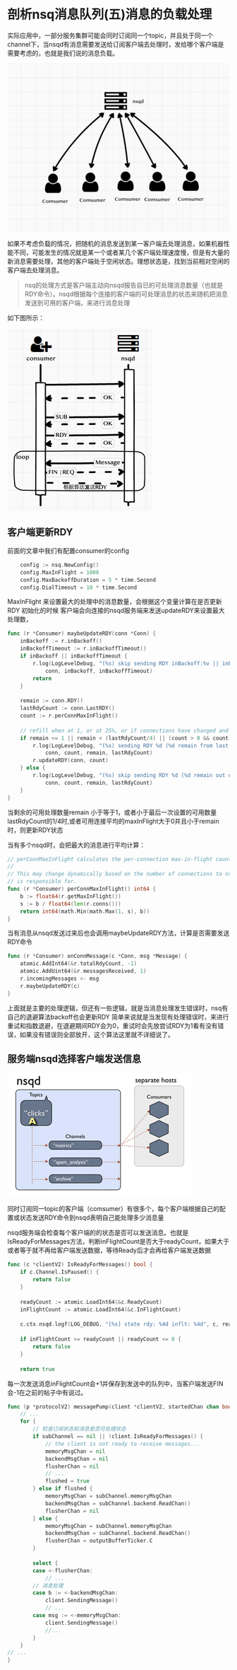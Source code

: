 # 剖析nsq消息队列(五)消息的负载处理

实际应用中，一部分服务集群可能会同时订阅同一个topic，并且处于同一个channel下，当nsqd有消息需要发送给订阅客户端去处理时，发给哪个客户端是需要考虑的，也就是我们说的消息负载。

![](../assets/cccbc30c2792b5793ca6397792dbc2a5_1.png)

如果不考虑负载的情况，把随机的消息发送到某一客户端去处理消息，如果机器性能不同，可能发生的情况就是某一个或者某几个客户端处理速度慢，但是有大量的新消息需要处理，其他的客户端处于空闲状态。理想状态是，找到当前相对空闲的客户端去处理消息。

> nsq的处理方式是客户端主动向nsqd报告自已的可处理消息数量（也就是RDY命令）。nsqd根据每个连接的客户端的可处理消息的状态来随机把消息发送到可用的客户端，来进行消息处理

如下图所示：

![](../assets/cccbc30c2792b5793ca6397792dbc2a5_2.png)

## 客户端更新RDY

前面的文章中我们有配置consumer的config

```go
	config := nsq.NewConfig()
	config.MaxInFlight = 1000
	config.MaxBackoffDuration = 5 * time.Second
	config.DialTimeout = 10 * time.Second
```

MaxInFlight 来设置最大的处理中的消息数量，会根据这个变量计算在是否更新RDY
初始化的时候 客户端会向连接的nsqd服务端来发送updateRDY来设置最大处理数，

```go
func (r *Consumer) maybeUpdateRDY(conn *Conn) {
	inBackoff := r.inBackoff()
	inBackoffTimeout := r.inBackoffTimeout()
	if inBackoff || inBackoffTimeout {
		r.log(LogLevelDebug, "(%s) skip sending RDY inBackoff:%v || inBackoffTimeout:%v",
			conn, inBackoff, inBackoffTimeout)
		return
	}

	remain := conn.RDY()
	lastRdyCount := conn.LastRDY()
	count := r.perConnMaxInFlight()

	// refill when at 1, or at 25%, or if connections have changed and we're imbalanced
	if remain <= 1 || remain < (lastRdyCount/4) || (count > 0 && count < remain) {
		r.log(LogLevelDebug, "(%s) sending RDY %d (%d remain from last RDY %d)",
			conn, count, remain, lastRdyCount)
		r.updateRDY(conn, count)
	} else {
		r.log(LogLevelDebug, "(%s) skip sending RDY %d (%d remain out of last RDY %d)",
			conn, count, remain, lastRdyCount)
	}
}
```
当剩余的可用处理数量remain 小于等于1，或者小于最后一次设置的可用数量lastRdyCount的1/4时,或者可用连接平均的maxInFlight大于0并且小于remain时，则更新RDY状态

当有多个nsqd时，会把最大的消息进行平均计算：

```go
// perConnMaxInFlight calculates the per-connection max-in-flight count.
//
// This may change dynamically based on the number of connections to nsqd the Consumer
// is responsible for.
func (r *Consumer) perConnMaxInFlight() int64 {
	b := float64(r.getMaxInFlight())
	s := b / float64(len(r.conns()))
	return int64(math.Min(math.Max(1, s), b))
}
```
当有消息从nsqd发送过来后也会调用maybeUpdateRDY方法，计算是否需要发送RDY命令

```go
func (r *Consumer) onConnMessage(c *Conn, msg *Message) {
	atomic.AddInt64(&r.totalRdyCount, -1)
	atomic.AddUint64(&r.messagesReceived, 1)
	r.incomingMessages <- msg
	r.maybeUpdateRDY(c)
}
```
上面就是主要的处理逻辑，但还有一些逻辑，就是当消息处理发生错误时，nsq有自己的退避算法backoff也会更新RDY 简单来说就是当发现有处理错误时，来进行重试和指数退避，在退避期间RDY会为0，重试时会先放尝试RDY为1看有没有错误，如果没有错误则全部放开，这个算法这里就不详细说了。

## 服务端nsqd选择客户端发送信息

![](../assets/cccbc30c2792b5793ca6397792dbc2a5_3.png)

同时订阅同一topic的客户端（comsumer）有很多个，每个客户端根据自己的配置或状态发送RDY命令到nsqd表明自己能处理多少消息量

nsqd服务端会检查每个客户端的的状态是否可以发送消息。也就是IsReadyForMessages方法，判断inFlightCount是否大于readyCount，如果大于或者等于就不再给客户端发送数据，等待Ready后才会再给客户端发送数据

```go
func (c *clientV2) IsReadyForMessages() bool {
	if c.Channel.IsPaused() {
		return false
	}

	readyCount := atomic.LoadInt64(&c.ReadyCount)
	inFlightCount := atomic.LoadInt64(&c.InFlightCount)

	c.ctx.nsqd.logf(LOG_DEBUG, "[%s] state rdy: %4d inflt: %4d", c, readyCount, inFlightCount)

	if inFlightCount >= readyCount || readyCount <= 0 {
		return false
	}

	return true
```

每一次发送消息inFlightCount会+1并保存到发送中的队列中，当客户端发送FIN会-1在之前的帖子中有说过。

```go
func (p *protocolV2) messagePump(client *clientV2, startedChan chan bool) {
	// ...
	for {
		// 检查订阅状态和消息是否可处理状态	
		if subChannel == nil || !client.IsReadyForMessages() {
			// the client is not ready to receive messages...
			memoryMsgChan = nil
			backendMsgChan = nil
			flusherChan = nil
			// ...
			flushed = true
		} else if flushed {
			memoryMsgChan = subChannel.memoryMsgChan
			backendMsgChan = subChannel.backend.ReadChan()
			flusherChan = nil
		} else {
			memoryMsgChan = subChannel.memoryMsgChan
			backendMsgChan = subChannel.backend.ReadChan()
			flusherChan = outputBufferTicker.C
		}

		select {
		case <-flusherChan:
			// ...
		// 消息处理			
		case b := <-backendMsgChan:
			client.SendingMessage()
			// ...
		case msg := <-memoryMsgChan:
			client.SendingMessage()		
			//...
		}
	}
// ...
}
```

